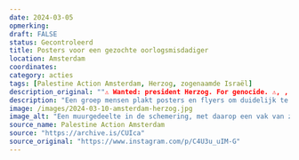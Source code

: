 ```yaml
---
date: 2024-03-05
opmerking: 
draft: FALSE
status: Gecontroleerd
title: Posters voor een gezochte oorlogsmisdadiger
location: Amsterdam
coordinates: 
category: acties
tags: [Palestine Action Amsterdam, Herzog, zogenaamde Israël]
description_original: ""⚠️ Wanted: president Herzog. For genocide. ⚠️, , An affinity group of Pal Action Amsterdam took part in a postering and flyer action to give genocidal president Yithak Hertzog the welcome he deserves. , , Hertzog is not welcome in the Netherlands! we condemn the invitation by the National Holocaust and King Willem Alexander of the prime minister of a genocidal and apartheid state.""
description: "Een groep mensen plakt posters en flyers om duidelijk te maken dat de genocidale Yitzhak Herzog, president van de zionistische entiteit, niet welkom is in Nederland."
image: /images/2024-03-10-amsterdam-herzog.jpg
image_alt: "Een muurgedeelte in de schemering, met daarop een vak van zes posters met daarop een portret van Yitzhak Herzog en de tekst (in het Engels) 'Yitzhak Herzog schuldig aan genocide'. Aan de rechterzijde is een hand met daarin een drinkfles zichtbaar."
source_name: Palestine Action Amsterdam
source: "https://archive.is/CUIca"
source_original: "https://www.instagram.com/p/C4U3u_uIM-G"
---
```

